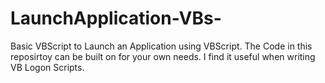 # LaunchApplication-VBs-
Basic VBScript to Launch an Application using VBScript. 
The Code in this reposirtoy can be built on for your own needs. 
I find it useful when writing VB Logon Scripts.
